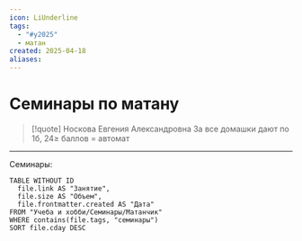 ```yaml
---
icon: LiUnderline
tags:
  - "#y2025"
  - матан
created: 2025-04-18
aliases: 
---
```

# Семинары по матану
> [!quote] Носкова Евгения Александровна
> За все домашки дают по 1б, $24\geq$ баллов = автомат

---

Семинары:
```dataview
TABLE WITHOUT ID
  file.link AS "Занятие",
  file.size AS "Объем",
  file.frontmatter.created AS "Дата"
FROM "Учеба и хобби/Семинары/Матанчик"
WHERE contains(file.tags, "семинары")
SORT file.cday DESC
```